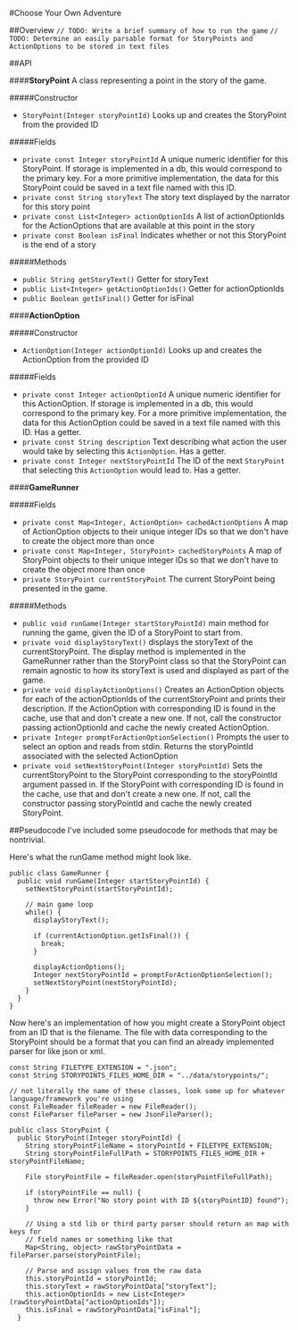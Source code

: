 #Choose Your Own Adventure

##Overview
`// TODO: Write a brief summary of how to run the game`
`// TODO: Determine an easily parsable format for StoryPoints and ActionOptions to be stored in text files`

##API

####**StoryPoint**
A class representing a point in the story of the game.

#####Constructor
* `StoryPoint(Integer storyPointId)` Looks up and creates the StoryPoint from the provided ID

#####Fields
* `private const Integer storyPointId` A unique numeric identifier for this StoryPoint. If storage is implemented in a db, this would correspond to the primary key. For a more primitive implementation, the data for this StoryPoint could be saved in a text file named with this ID.
* `private const String storyText` The story text displayed by the narrator for this story point
* `private const List<Integer> actionOptionIds` A list of actionOptionIds for the ActionOptions that are available at this point in the story
* `private const Boolean isFinal` Indicates whether or not this StoryPoint is the end of a story

#####Methods
* `public String getStoryText()` Getter for storyText
* `public List<Integer> getActionOptionIds()` Getter for actionOptionIds
* `public Boolean getIsFinal()` Getter for isFinal

####**ActionOption**

#####Constructor
* `ActionOption(Integer actionOptionId)` Looks up and creates the ActionOption from the provided ID

#####Fields
* `private const Integer actionOptionId` A unique numeric identifier for this ActionOption. If storage is implemented in a db, this would correspond to the primary key. For a more primitive implementation, the data for this ActionOption could be saved in a text file named with this ID. Has a getter.
* `private const String description` Text describing what action the user would take by selecting this `ActionOption`. Has a getter.
* `private const Integer nextStoryPointId` The ID of the next `StoryPoint` that selecting this `ActionOption` would lead to. Has a getter.

####**GameRunner**

#####Fields
* `private const Map<Integer, ActionOption> cachedActionOptions` A map of ActionOption objects to their unique integer IDs so that we don't have to create the object more than once
* `private const Map<Integer, StoryPoint> cachedStoryPoints` A map of StoryPoint objects to their unique integer IDs so that we don't have to create the object more than once
* `private StoryPoint currentStoryPoint` The current StoryPoint being presented in the game.

#####Methods
* `public void runGame(Integer startStoryPointId)` main method for running the game, given the ID of a StoryPoint to start from.
* `private void displayStoryText()` displays the storyText of the currentStoryPoint. The display method is implemented in the GameRunner rather than the StoryPoint class so that the StoryPoint can remain agnostic to how its storyText is used and displayed as part of the game.
* `private void displayActionOptions()` Creates an ActionOption objects for each of the actionOptionIds of the currentStoryPoint and prints their description. If the ActionOption with corresponding ID is found in the cache, use that and don't create a new one. If not, call the constructor passing actionOptionId and cache the newly created ActionOption. 
* `private Integer promptForActionOptionSelection()` Prompts the user to select an option and reads from stdin. Returns the storyPointId associated with the selected ActionOption
* `private void setNextStoryPoint(Integer storyPointId)` Sets the currentStoryPoint to the StoryPoint corresponding to the storyPointId argument passed in. If the StoryPoint with corresponding ID is found in the cache, use that and don't create a new one. If not, call the constructor passing storyPointId and cache the newly created StoryPoint.

##Pseudocode
I've included some pseudocode for methods that may be nontrivial.


Here's what the runGame method might look like.

```
public class GameRunner {
  public void runGame(Integer startStoryPointId) {
    setNextStoryPoint(startStoryPointId);
    
    // main game loop
    while() {
      displayStoryText();
      
      if (currentActionOption.getIsFinal()) {
        break;
      }
      
      displayActionOptions();
      Integer nextStoryPointId = promptForActionOptionSelection();
      setNextStoryPoint(nextStoryPointId);
    }
  }
}
```


Now here's an implementation of how you might create a StoryPoint object from an ID that is the filename.
The file with data corresponding to the StoryPoint should be a format that you can find an already implemented parser for like json or xml.

```
const String FILETYPE_EXTENSION = ".json";
const String STORYPOINTS_FILES_HOME_DIR = "../data/storypoints/";

// not literally the name of these classes, look some up for whatever language/framework you're using
const FileReader fileReader = new FileReader();
const FileParser fileParser = new JsonFileParser();

public class StoryPoint {
  public StoryPoint(Integer storyPointId) {
    String storyPointFileName = storyPointId + FILETYPE_EXTENSION;
    String storyPointFileFullPath = STORYPOINTS_FILES_HOME_DIR + storyPointFileName;
    
    File storyPointFile = fileReader.open(storyPointFileFullPath);

    if (storyPointFile == null) { 
      throw new Error("No story point with ID ${storyPointID} found"); 
    }

    // Using a std lib or third party parser should return an map with keys for 
    // field names or something like that
    Map<String, object> rawStoryPointData = fileParser.parse(storyPointFile);

    // Parse and assign values from the raw data
    this.storyPointId = storyPointId;
    this.storyText = rawStoryPointData["storyText"];
    this.actionOptionIds = new List<Integer>(rawStoryPointData["actionOptionIds"]);
    this.isFinal = rawStoryPointData["isFinal"];
  }
```
